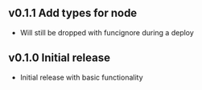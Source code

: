 ## v0.1.1 Add types for node

- Will still be dropped with funcignore during a deploy

## v0.1.0 Initial release

- Initial release with basic functionality